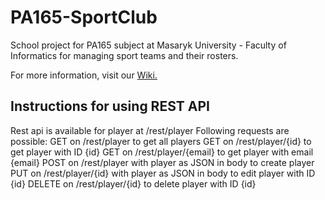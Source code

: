 # PA165-SportClub

School project for PA165 subject at Masaryk University - Faculty of Informatics for managing sport teams and their rosters.

For more information, visit our [Wiki.](https://github.com/HonzaCech/PA165-SportClub/wiki)


## Instructions for using REST API

Rest api is available for player at /rest/player
Following requests are possible:
GET on /rest/player to get all players
GET on /rest/player/{id} to get player with ID {id}
GET on /rest/player/{email} to get player with email {email}
POST on /rest/player with player as JSON in body to create player
PUT on /rest/player/{id} with player as JSON in body to edit player with ID {id}
DELETE on /rest/player/{id} to delete player with ID {id}
